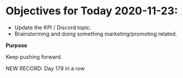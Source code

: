 # Objectives for Today 2020-11-23:

- Update the KPI / Discord topic.
- Brainstorming and doing something marketing/promoting related.

**Purpose**

Keep pushing forward.

NEW RECORD: Day 179 in a row
